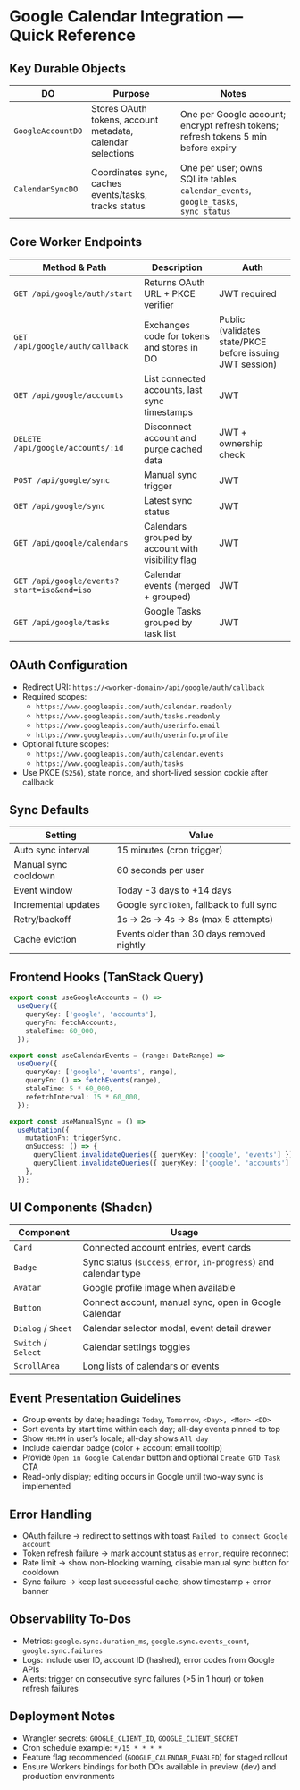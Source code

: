 # Google Calendar Integration — Quick Reference

## Key Durable Objects
| DO | Purpose | Notes |
|----|---------|-------|
| `GoogleAccountDO` | Stores OAuth tokens, account metadata, calendar selections | One per Google account; encrypt refresh tokens; refresh tokens 5 min before expiry |
| `CalendarSyncDO` | Coordinates sync, caches events/tasks, tracks status | One per user; owns SQLite tables `calendar_events`, `google_tasks`, `sync_status` |

## Core Worker Endpoints
| Method & Path | Description | Auth |
|---------------|-------------|------|
| `GET /api/google/auth/start` | Returns OAuth URL + PKCE verifier | JWT required |
| `GET /api/google/auth/callback` | Exchanges code for tokens and stores in DO | Public (validates state/PKCE before issuing JWT session) |
| `GET /api/google/accounts` | List connected accounts, last sync timestamps | JWT |
| `DELETE /api/google/accounts/:id` | Disconnect account and purge cached data | JWT + ownership check |
| `POST /api/google/sync` | Manual sync trigger | JWT |
| `GET /api/google/sync` | Latest sync status | JWT |
| `GET /api/google/calendars` | Calendars grouped by account with visibility flag | JWT |
| `GET /api/google/events?start=iso&end=iso` | Calendar events (merged + grouped) | JWT |
| `GET /api/google/tasks` | Google Tasks grouped by task list | JWT |

## OAuth Configuration
- Redirect URI: `https://<worker-domain>/api/google/auth/callback`
- Required scopes:
  - `https://www.googleapis.com/auth/calendar.readonly`
  - `https://www.googleapis.com/auth/tasks.readonly`
  - `https://www.googleapis.com/auth/userinfo.email`
  - `https://www.googleapis.com/auth/userinfo.profile`
- Optional future scopes:
  - `https://www.googleapis.com/auth/calendar.events`
  - `https://www.googleapis.com/auth/tasks`
- Use PKCE (`S256`), state nonce, and short-lived session cookie after callback

## Sync Defaults
| Setting | Value |
|---------|-------|
| Auto sync interval | 15 minutes (cron trigger) |
| Manual sync cooldown | 60 seconds per user |
| Event window | Today -3 days to +14 days |
| Incremental updates | Google `syncToken`, fallback to full sync |
| Retry/backoff | 1s → 2s → 4s → 8s (max 5 attempts) |
| Cache eviction | Events older than 30 days removed nightly |

## Frontend Hooks (TanStack Query)
```typescript
export const useGoogleAccounts = () =>
  useQuery({
    queryKey: ['google', 'accounts'],
    queryFn: fetchAccounts,
    staleTime: 60_000,
  });

export const useCalendarEvents = (range: DateRange) =>
  useQuery({
    queryKey: ['google', 'events', range],
    queryFn: () => fetchEvents(range),
    staleTime: 5 * 60_000,
    refetchInterval: 15 * 60_000,
  });

export const useManualSync = () =>
  useMutation({
    mutationFn: triggerSync,
    onSuccess: () => {
      queryClient.invalidateQueries({ queryKey: ['google', 'events'] });
      queryClient.invalidateQueries({ queryKey: ['google', 'accounts'] });
    },
  });
```

## UI Components (Shadcn)
| Component | Usage |
|-----------|-------|
| `Card` | Connected account entries, event cards |
| `Badge` | Sync status (`success`, `error`, `in-progress`) and calendar type |
| `Avatar` | Google profile image when available |
| `Button` | Connect account, manual sync, open in Google Calendar |
| `Dialog` / `Sheet` | Calendar selector modal, event detail drawer |
| `Switch` / `Select` | Calendar settings toggles |
| `ScrollArea` | Long lists of calendars or events |

## Event Presentation Guidelines
- Group events by date; headings `Today`, `Tomorrow`, `<Day>, <Mon> <DD>`
- Sort events by start time within each day; all-day events pinned to top
- Show `HH:MM` in user’s locale; all-day shows `All day`
- Include calendar badge (color + account email tooltip)
- Provide `Open in Google Calendar` button and optional `Create GTD Task` CTA
- Read-only display; editing occurs in Google until two-way sync is implemented

## Error Handling
- OAuth failure → redirect to settings with toast `Failed to connect Google account`
- Token refresh failure → mark account status as `error`, require reconnect
- Rate limit → show non-blocking warning, disable manual sync button for cooldown
- Sync failure → keep last successful cache, show timestamp + error banner

## Observability To-Dos
- Metrics: `google.sync.duration_ms`, `google.sync.events_count`, `google.sync.failures`
- Logs: include user ID, account ID (hashed), error codes from Google APIs
- Alerts: trigger on consecutive sync failures (>5 in 1 hour) or token refresh failures

## Deployment Notes
- Wrangler secrets: `GOOGLE_CLIENT_ID`, `GOOGLE_CLIENT_SECRET`
- Cron schedule example: `*/15 * * * *`
- Feature flag recommended (`GOOGLE_CALENDAR_ENABLED`) for staged rollout
- Ensure Workers bindings for both DOs available in preview (dev) and production environments
